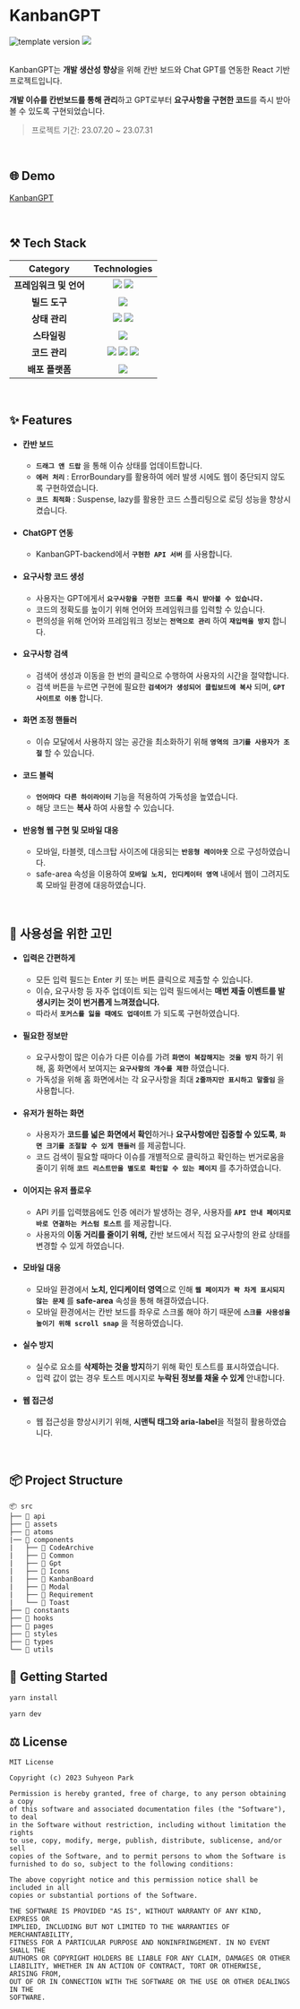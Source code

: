 # KanbanGPT

<div>
  <img src="https://img.shields.io/badge/version-1.2.0-blue?style=flat-square" alt="template version"/>
  <img src="https://img.shields.io/badge/license-MIT-brightgreen.svg?style=flat-square"/>
</div>

<br />

KanbanGPT는 **개발 생산성 향상**을 위해 칸반 보드와 Chat GPT를 연동한 React 기반 프로젝트입니다.

**개발 이슈를 칸반보드를 통해 관리**하고 GPT로부터 **요구사항을 구현한 코드**를 즉시 받아볼 수 있도록 구현되었습니다.

> 프로젝트 기간: 23.07.20 ~ 23.07.31

<br />

## 🌐 Demo

[KanbanGPT](https://kanban-gpt.vercel.app/)

<br />

## ⚒️ Tech Stack

|        Category        |                                                                                                                                                       Technologies                                                                                                                                                        |
| :--------------------: | :-----------------------------------------------------------------------------------------------------------------------------------------------------------------------------------------------------------------------------------------------------------------------------------------------------------------------: |
| **프레임워크 및 언어** |                                                  <img src="https://img.shields.io/badge/react-61DAFB?style=for-the-badge&logo=react&logoColor=black"> <img src="https://img.shields.io/badge/TypeScript-3178C6.svg?style=for-the-badge&logo=TypeScript&logoColor=black">                                                  |
|     **빌드 도구**      |                                                                                                          <img src="https://img.shields.io/badge/Vite-646CFF.svg?style=for-the-badge&logo=vite&logoColor=white">                                                                                                           |
|     **상태 관리**      |                                                 <img src="https://img.shields.io/badge/React_query-FF4154?&style=for-the-badge&logo=reactquery&logoColor=white"> <img src="https://img.shields.io/badge/Recoil-3578E5?&style=for-the-badge&logo=recoil&logoColor=white">                                                  |
|      **스타일링**      |                                                                                                         <img src="https://img.shields.io/badge/Emotion-D26AC2?&style=for-the-badge&logo=emotion&logoColor=white">                                                                                                         |
|     **코드 관리**      | <img src="https://img.shields.io/badge/ESLINT-4B32C3?&style=for-the-badge&logo=ESLint&logoColor=white"> <img src="https://img.shields.io/badge/PRETTIER-F7B93E?&style=for-the-badge&logo=Prettier&logoColor=white"> <img src="https://img.shields.io/badge/HUSKY-000000?&style=for-the-badge&logo=Husky&logoColor=white"> |
|    **배포 플랫폼**     |                                                                                                        <img src="https://img.shields.io/badge/Vercel-000000.svg?style=for-the-badge&logo=Vercel&logoColor=white">                                                                                                         |

<br />

## ✨ Features

- #### 칸반 보드

  - **`드래그 앤 드랍`** 을 통해 이슈 상태를 업데이트합니다.
  - **`에러 처리`** : ErrorBoundary를 활용하여 에러 발생 시에도 웹이 중단되지 않도록 구현하였습니다.
  - **`코드 최적화`** : Suspense, lazy를 활용한 코드 스플리팅으로 로딩 성능을 향상시켰습니다.

- #### ChatGPT 연동

  - KanbanGPT-backend에서 **`구현한 API 서버`** 를 사용합니다.

- #### 요구사항 코드 생성

  - 사용자는 GPT에게서 **`요구사항을 구현한 코드를 즉시 받아볼 수 있습니다.`**
  - 코드의 정확도를 높이기 위해 언어와 프레임워크를 입력할 수 있습니다.
  - 편의성을 위해 언어와 프레임워크 정보는 **`전역으로 관리`** 하여 **`재입력을 방지`** 합니다.

- #### 요구사항 검색

  - 검색어 생성과 이동을 한 번의 클릭으로 수행하여 사용자의 시간을 절약합니다.
  - 검색 버튼을 누르면 구현에 필요한 **`검색어가 생성되어 클립보드에 복사`** 되며, **`GPT 사이트로 이동`** 합니다.

- #### 화면 조정 핸들러

  - 이슈 모달에서 사용하지 않는 공간을 최소화하기 위해 **`영역의 크기를 사용자가 조절`** 할 수 있습니다.

- #### 코드 블럭

  - **`언어마다 다른 하이라이터`** 기능을 적용하여 가독성을 높였습니다.
  - 해당 코드는 **복사** 하여 사용할 수 있습니다.

- #### 반응형 웹 구현 및 모바일 대응

  - 모바일, 타블렛, 데스크탑 사이즈에 대응되는 **`반응형 레이아웃`** 으로 구성하였습니다.
  - safe-area 속성을 이용하여 **`모바일 노치, 인디케이터 영역`** 내에서 웹이 그려지도록 모바일 환경에 대응하였습니다.

<br />

## 🤔 사용성을 위한 고민

- #### 입력은 간편하게

  - 모든 입력 필드는 Enter 키 또는 버튼 클릭으로 제출할 수 있습니다.
  - 이슈, 요구사항 등 자주 업데이트 되는 입력 필드에서는 **매번 제출 이벤트를 발생시키는 것이 번거롭게 느껴졌습니다.**
  - 따라서 **`포커스를 잃을 때에도 업데이트`** 가 되도록 구현하였습니다.

- #### 필요한 정보만

  - 요구사항이 많은 이슈가 다른 이슈를 가려 **`화면이 복잡해지는 것을 방지`** 하기 위해, 홈 화면에서 보여지는 **`요구사항의 개수를 제한`** 하였습니다.
  - 가독성을 위해 홈 화면에서는 각 요구사항을 최대 **`2줄까지만 표시하고 말줄임`** 을 사용합니다.

- #### 유저가 원하는 화면

  - 사용자가 **코드를 넓은 화면에서 확인**하거나 **요구사항에만 집중할 수 있도록**, **`화면 크기를 조절할 수 있게 핸들러`** 를 제공합니다.
  - 코드 검색이 필요할 때마다 이슈를 개별적으로 클릭하고 확인하는 번거로움을 줄이기 위해 **`코드 리스트만을 별도로 확인할 수 있는 페이지`** 를 추가하였습니다.

- #### 이어지는 유저 플로우

  - API 키를 입력했음에도 인증 에러가 발생하는 경우, 사용자를 **`API 안내 페이지로 바로 연결하는 커스텀 토스트`** 를 제공합니다.
  - 사용자의 **이동 거리를 줄이기 위해,** 칸반 보드에서 직접 요구사항의 완료 상태를 변경할 수 있게 하였습니다.

- #### 모바일 대응

  - 모바일 환경에서 **노치, 인디케이터 영역**으로 인해 **`웹 페이지가 꽉 차게 표시되지 않는 문제`** 를 **safe-area** 속성을 통해 해결하였습니다.
  - 모바일 환경에서는 칸반 보드를 좌우로 스크롤 해야 하기 때문에 **`스크롤 사용성을 높이기 위해 scroll snap`** 을 적용하였습니다.

- #### 실수 방지

  - 실수로 요소를 **삭제하는 것을 방지**하기 위해 확인 토스트를 표시하였습니다.
  - 입력 값이 없는 경우 토스트 메시지로 **누락된 정보를 채울 수 있게** 안내합니다.

- #### 웹 접근성

  - 웹 접근성을 향상시키기 위해, **시맨틱 태그와 aria-label**을 적절히 활용하였습니다.

<br />

## 📦 Project Structure

```
📦 src
├── 📂 api
├── 📂 assets
├── 📂 atoms
|── 📂 components
|   ├── 📂 CodeArchive
|   ├── 📂 Common
|   ├── 📂 Gpt
|   ├── 📂 Icons
|   ├── 📂 KanbanBoard
|   ├── 📂 Modal
|   ├── 📂 Requirement
|   └── 📂 Toast
├── 📂 constants
├── 📂 hooks
├── 📂 pages
├── 📂 styles
├── 📂 types
└── 📂 utils
```

## 🚀 Getting Started

```bash
yarn install
```

```bash
yarn dev
```

## ⚖️ License

```
MIT License

Copyright (c) 2023 Suhyeon Park

Permission is hereby granted, free of charge, to any person obtaining a copy
of this software and associated documentation files (the "Software"), to deal
in the Software without restriction, including without limitation the rights
to use, copy, modify, merge, publish, distribute, sublicense, and/or sell
copies of the Software, and to permit persons to whom the Software is
furnished to do so, subject to the following conditions:

The above copyright notice and this permission notice shall be included in all
copies or substantial portions of the Software.

THE SOFTWARE IS PROVIDED "AS IS", WITHOUT WARRANTY OF ANY KIND, EXPRESS OR
IMPLIED, INCLUDING BUT NOT LIMITED TO THE WARRANTIES OF MERCHANTABILITY,
FITNESS FOR A PARTICULAR PURPOSE AND NONINFRINGEMENT. IN NO EVENT SHALL THE
AUTHORS OR COPYRIGHT HOLDERS BE LIABLE FOR ANY CLAIM, DAMAGES OR OTHER
LIABILITY, WHETHER IN AN ACTION OF CONTRACT, TORT OR OTHERWISE, ARISING FROM,
OUT OF OR IN CONNECTION WITH THE SOFTWARE OR THE USE OR OTHER DEALINGS IN THE
SOFTWARE.
```
